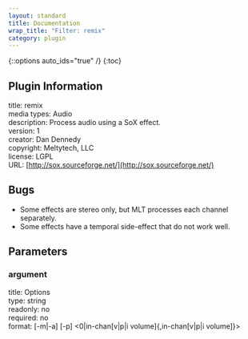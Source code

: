 ```yaml
---
layout: standard
title: Documentation
wrap_title: "Filter: remix"
category: plugin
---
```

{::options auto_ids="true" /}
{:toc}

## Plugin Information

title: remix  
media types:
Audio  
description: Process audio using a SoX effect.  
version: 1  
creator: Dan Dennedy  
copyright: Meltytech, LLC  
license: LGPL  
URL: [http://sox.sourceforge.net/](http://sox.sourceforge.net/)  

## Bugs

* Some effects are stereo only, but MLT processes each channel separately.
* Some effects have a temporal side-effect that do not work well.

## Parameters

### argument

title: Options    
type: string  
readonly: no  
required: no  
format: [-m|-a] [-p] <0|in-chan[v|p|i volume]{,in-chan[v|p|i volume]}>  

